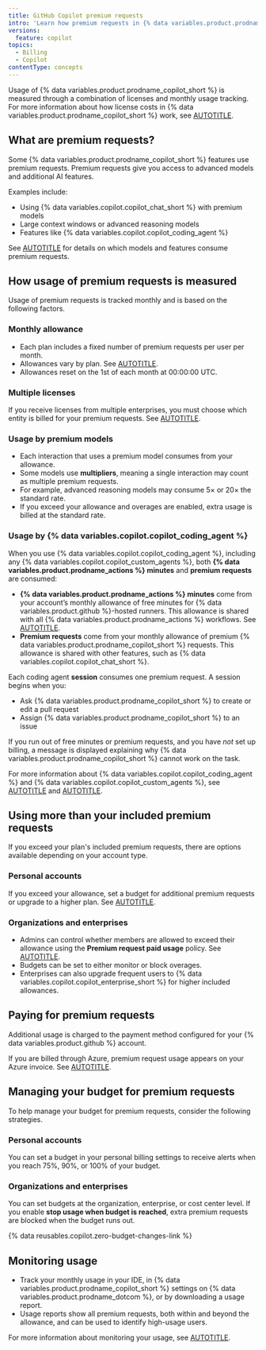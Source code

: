 ```yaml
---
title: GitHub Copilot premium requests
intro: 'Learn how premium requests in {% data variables.product.prodname_copilot_short %} work, including usage measurement and managing your budget.'
versions:
  feature: copilot
topics:
  - Billing
  - Copilot
contentType: concepts
---
```


Usage of {% data variables.product.prodname_copilot_short %} is measured through a combination of licenses and monthly usage tracking. For more information about how license costs in {% data variables.product.prodname_copilot_short %} work, see [AUTOTITLE](/billing/concepts/product-billing/github-copilot-licenses).

## What are premium requests?

Some {% data variables.product.prodname_copilot_short %} features use premium requests.
Premium requests give you access to advanced models and additional AI features.

Examples include:

* Using {% data variables.copilot.copilot_chat_short %} with premium models
* Large context windows or advanced reasoning models
* Features like {% data variables.copilot.copilot_coding_agent %}

See [AUTOTITLE](/copilot/concepts/billing/copilot-requests) for details on which models and features consume premium requests.

## How usage of premium requests is measured

Usage of premium requests is tracked monthly and is based on the following factors.

### Monthly allowance

* Each plan includes a fixed number of premium requests per user per month.
* Allowances vary by plan. See [AUTOTITLE](/copilot/about-github-copilot/subscription-plans-for-github-copilot).
* Allowances reset on the 1st of each month at 00:00:00 UTC.

### Multiple licenses

If you receive licenses from multiple enterprises, you must choose which entity is billed for your premium requests. See [AUTOTITLE](/copilot/managing-copilot/understanding-and-managing-copilot-usage/monitoring-your-copilot-usage-and-entitlements#managing-premium-request-billing-with-multiple-copilot-licenses).

### Usage by premium models

* Each interaction that uses a premium model consumes from your allowance.
* Some models use **multipliers**, meaning a single interaction may count as multiple premium requests.
* For example, advanced reasoning models may consume 5× or 20× the standard rate.
* If you exceed your allowance and overages are enabled, extra usage is billed at the standard rate.

### Usage by {% data variables.copilot.copilot_coding_agent %}

When you use {% data variables.copilot.copilot_coding_agent %}, including any {% data variables.copilot.copilot_custom_agents %}, both **{% data variables.product.prodname_actions %} minutes** and **premium requests** are consumed:

* **{% data variables.product.prodname_actions %} minutes** come from your account’s monthly allowance of free minutes for {% data variables.product.github %}-hosted runners. This allowance is shared with all {% data variables.product.prodname_actions %} workflows. See [AUTOTITLE](/billing/managing-billing-for-github-actions/about-billing-for-github-actions#included-storage-and-minutes).
* **Premium requests** come from your monthly allowance of premium {% data variables.product.prodname_copilot_short %} requests. This allowance is shared with other features, such as {% data variables.copilot.copilot_chat_short %}.

Each coding agent **session** consumes one premium request. A session begins when you:
* Ask {% data variables.product.prodname_copilot_short %} to create or edit a pull request
* Assign {% data variables.product.prodname_copilot_short %} to an issue

If you run out of free minutes or premium requests, and you have _not_ set up billing, a message is displayed explaining why {% data variables.product.prodname_copilot_short %} cannot work on the task.

For more information about {% data variables.copilot.copilot_coding_agent %} and {% data variables.copilot.copilot_custom_agents %}, see [AUTOTITLE](/copilot/concepts/about-copilot-coding-agent) and [AUTOTITLE](/copilot/concepts/agents/coding-agent/about-custom-agents).

## Using more than your included premium requests

If you exceed your plan's included premium requests, there are options available depending on your account type.

### Personal accounts

If you exceed your allowance, set a budget for additional premium requests or upgrade to a higher plan. See [AUTOTITLE](/billing/managing-your-billing/using-budgets-control-spending).

### Organizations and enterprises

* Admins can control whether members are allowed to exceed their allowance using the **Premium request paid usage** policy. See [AUTOTITLE](/copilot/how-tos/manage-and-track-spending/manage-request-allowances).
* Budgets can be set to either monitor or block overages.
* Enterprises can also upgrade frequent users to {% data variables.copilot.copilot_enterprise_short %} for higher included allowances.

## Paying for premium requests

Additional usage is charged to the payment method configured for your {% data variables.product.github %} account.

If you are billed through Azure, premium request usage appears on your Azure invoice. See [AUTOTITLE](/billing/managing-the-plan-for-your-github-account/connecting-an-azure-subscription).

## Managing your budget for premium requests

To help manage your budget for premium requests, consider the following strategies.

### Personal accounts

You can set a budget in your personal billing settings to receive alerts when you reach 75%, 90%, or 100% of your budget.

### Organizations and enterprises

You can set budgets at the organization, enterprise, or cost center level. If you enable **stop usage when budget is reached**, extra premium requests are blocked when the budget runs out.

{% data reusables.copilot.zero-budget-changes-link %}

## Monitoring usage

* Track your monthly usage in your IDE, in {% data variables.product.prodname_copilot_short %} settings on {% data variables.product.prodname_dotcom %}, or by downloading a usage report.
* Usage reports show all premium requests, both within and beyond the allowance, and can be used to identify high-usage users.

For more information about monitoring your usage, see [AUTOTITLE](/copilot/managing-copilot/understanding-and-managing-copilot-usage/monitoring-your-copilot-usage-and-entitlements).
